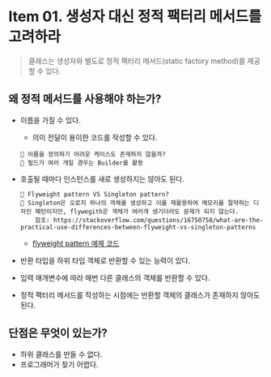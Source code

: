 # Item 01. 생성자 대신 정적 팩터리 메서드를 고려하라

> 클래스는 생성자와 별도로 정적 팩터리 메서드(static factory method)를 제공할 수 있다.

## 왜 정적 메서드를 사용해야 하는가?
- 이름을 가질 수 있다.
    - 의미 전달이 용이한 코드를 작성할 수 있다.
    ```
    🤔 이름을 정의하기 어려운 케이스도 존재하지 않을까?
    🤗 필드가 여러 개일 경우는 Builder를 활용
    ```
- 호출될 때마다 인스턴스를 새로 생성하지는 않아도 된다.
    ```
    🤔 Flyweight pattern VS Singleton pattern?
    🤗 Singleton은 오로지 하나의 객체를 생성하고 이를 재활용하여 메모리를 절약하는 디자인 패턴이지만, flywegith은 객체가 여러개 생기더라도 문제가 되지 않는다.
        참조: https://stackoverflow.com/questions/16750758/what-are-the-practical-use-differences-between-flyweight-vs-singleton-patterns
    ```
  - [flyweight pattern 예제 코드](code/src/main/java/item01/flyweight)
- 반환 타입을 하위 타입 객체로 반환할 수 있는 능력이 있다.
- 입력 매개변수에 따라 매번 다른 클래스의 객체를 반환할 수 있다.
  
- 정적 팩터리 메서드를 작성하는 시점에는 반환할 객체의 클래스가 존재하지 않아도 된다.

## 단점은 무엇이 있는가?
- 하위 클래스를 만들 수 없다.
- 프로그래머가 찾기 어렵다.